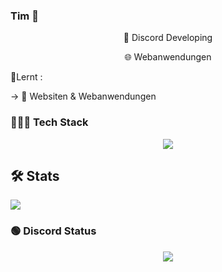 ### Tim 👋

<div align="center">
🤖 Discord Developing

🌐 Webanwendungen

</div>

📝Lernt :

-> 🔗 Websiten & Webanwendungen 


### 👨🏻‍💻 Tech Stack

<p align="center">
  <img src="https://skillicons.dev/icons?i=discordjs,nodejs,js,html,git,github,vscode&theme=light" />
</p>


## 🛠️ Stats
![](https://github-readme-stats.vercel.app/api?username=timwlm&show_icons=true&theme=dracula)

### 🟢 Discord Status

<div align="center">
  <img src="https://discord.c99.nl/widget/theme-4/917507801482416179.png" />
</div>


